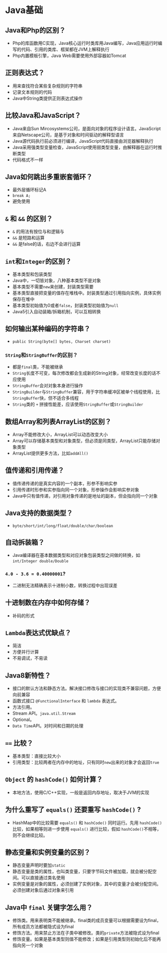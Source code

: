 # Java基础

## Java和Php的区别？

- Php的库函数用C实现，Java核心运行时类库用Java编写，Java应用运行时编写的代码、引用的类库、框架都在JVM上解释执行
- Php内置模板引擎，Java Web需要使用外部容器如Tomcat

## 正则表达式？

- 用来查找符合某些复杂规则的字符串
- 记录文本规则的代码
- Java中String类提供正则表达式操作

## 比较Java和JavaScript？

- Java来自Sun Mircosystems公司，是面向对象的程序设计语言。JavaScript来自Netscape公司，是基于对象和时间驱动的解释型语言
- Java源代码执行前必须进行编译，JavaScript代码直接由浏览器解释执行
- Java采用强类型变量检查，JavaScript使用弱类型变量，由解释器在运行时推断类型
- 代码格式不一样

## Java如何跳出多重嵌套循环？

- 最外层循环标记A
- `break A;`
- 避免使用

## `&` 和 `&&` 的区别？

- `&` 的用法有按位与和逻辑与
- `&&` 是短路和运算
- `&&` 是false的话，右边不会进行运算

## `int`和`Integer`的区别？

- 基本类型和包装类型
- Java中，一切皆对象，八种基本类型不是对象
- 基本类型不需要`new`来创建，封装类型需要
- 基本类型直接把变量的值存在堆栈中。封装类型通过引用指向实例，具体实例保存在堆中
- 基本类型初始值为0或者`false`，封装类型初始值为`null`
- Java5引入自动装箱/拆箱机制，可以互相转换

## 如何输出某种编码的字符串？

- `public String​(byte[] bytes,
      Charset charset)`

### `String`和`StringBuffer`的区别？

- 都是`final`类，不能被继承
- `String`长度不可变，每次修改都会生成新的String对象，经常改变长度的话不应使用
- `StringBuffer`会对对象本身进行操作
- `StringBuilder`与`StringBuffer`兼容，用于字符串缓冲区被单个线程使用，比`StringBuffer`快，但不适合多线程
- `String`类的 `+` 拼接性能差，应该使用`StringBuffer`或`StringBuilder`

## 数组Array和列表ArrayList的区别？

- Array不能修改大小，ArrayList可以动态改变大小
- Array可以存储基本类型和对象类型，但必须是同类型，ArrayList只能存储对象类型
- ArrayList提供更多方法，比如`addAll()`

## 值传递和引用传递？

- 值传递传递的是真实内容的一个副本，形参不影响实参
- 引用传递时形参和实参指向同一个对象，形参操作会影响实参对象
- Java中只有值传递，对引用对象传递的是地址的副本，但会指向同一个对象

## Java支持的数据类型？

- `byte/short/int/long/float/double/char/boolean`

## 自动拆装箱？

- Java编译器在基本数据类型和对应对象包装类型之间做的转换，如`int/Integer double/Double`

### `4.0 - 3.6 = 0.40000001`?

- 二进制无法精确表示十进制小数，转换过程中出现误差

## 十进制数在内存中如何存储？

- 补码的形式

## `Lambda`表达式优缺点？

- 简洁
- 方便并行计算
- 不易调试，不易读

## Java8新特性？

- 接口的默认方法和静态方法。解决接口修改与接口的实现类不兼容问题，方便向前兼容
- 函数式接口 `@FunctionalInterface` 和 `lambda` 表达式。
- 方法引用。
- Stream API。`java.util.Stream`
- Optional。
- `Data Time`API。对时间和日期的处理

## `==` 比较？

- 基本类型：直接比较大小
- 引用类型：比较两者在内存中的地址，只有同时`new`出来的对象才会返回`true`

## `Object` 的 `hashCode()` 如何计算？

- 本地方法，使用C/C++实现，一般是返回内存地址，取决于JVM的实现

## 为什么重写了 `equals()` 还要重写 `hashCode()` ?

- HashMap中的比较需要 `equals()` 和 `hashCode()` 同时运行。先用 `hashCode()` 比较，如果相等则进一步使用 `equals()` 进行比较，假如 `hashCode()`不相等，则不会继续比较。

## 静态变量和实例变量的区别？

- 静态变量声明时要加`static`
- 静态变量是类的属性，也叫类变量，只要字节码文件被加载，就会被分配空间。可以直接通过类名使用
- 实例变量是对象的属性，必须创建了实例对象，其中的变量才会被分配空间。必须创建对象后通过对象来引用

## Java中 `final` 关键字怎么用？

- 修饰类。用来表明类不能被继承。final类的成员变量可以根据需要设为final，所有成员方法都被隐式设为final
- 修饰方法。用来禁止方法在子类中被修改。类的`private`方法被隐式设为final
- 修饰变量。如果是基本类型则值不能修改；如果是引用类型则初始化后不能再指向另一个对象